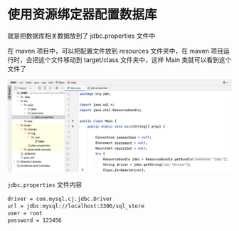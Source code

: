 # 使用资源绑定器配置数据库

就是把数据库相关数据放到了 jdbc.properties 文件中

在 maven 项目中，可以把配置文件放到 resources 文件夹中，在 maven 项目运行时，会把这个文件移动到 target/class 文件夹中，这样 Main 类就可以看到这个文件了

![配置文件](figure/JDBC2.png)

`jdbc.properties` 文件内容

```
driver = com.mysql.cj.jdbc.Driver
url = jdbc:mysql://localhost:3306/sql_store
user = root
password = 123456
```











